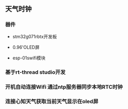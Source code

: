 ## 天气时钟



### 器件

- stm32g071rbtx开发板

- 0.96'OLED屏
- esp-01swifi模块

### 基于rt-thread studio开发


### 开机自动连接Wifi 通过ntp服务器同步本地RTC时钟
### 连接心知天气获取当前天气显示在oled屏